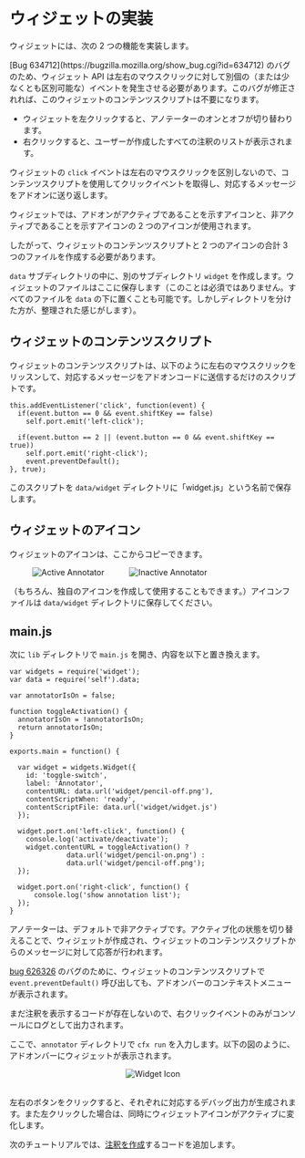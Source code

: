<!-- This Source Code Form is subject to the terms of the Mozilla Public
   - License, v. 2.0. If a copy of the MPL was not distributed with this
   - file, You can obtain one at http://mozilla.org/MPL/2.0/. -->

# ウィジェットの実装 #

ウィジェットには、次の 2 つの機能を実装します。

<span class="aside">
[Bug 634712](https://bugzilla.mozilla.org/show_bug.cgi?id=634712) のバグのため、ウィジェット API は左右のマウスクリックに対して別個の（または少なくとも区別可能な）イベントを発生させる必要があります。このバグが修正されれば、このウィジェットのコンテンツスクリプトは不要になります。</span>

* ウィジェットを左クリックすると、アノテーターのオンとオフが切り替わります。
* 右クリックすると、ユーザーが作成したすべての注釈のリストが表示されます。

ウィジェットの `click` イベントは左右のマウスクリックを区別しないので、コンテンツスクリプトを使用してクリックイベントを取得し、対応するメッセージをアドオンに送り返します。

ウィジェットでは、アドオンがアクティブであることを示すアイコンと、非アクティブであることを示すアイコンの 2 つのアイコンが使用されます。

したがって、ウィジェットのコンテンツスクリプトと 2 つのアイコンの合計 3 つのファイルを作成する必要があります。

`data` サブディレクトリの中に、別のサブディレクトリ `widget` を作成します。ウィジェットのファイルはここに保存します（このことは必須ではありません。すべてのファイルを `data` の下に置くことも可能です。しかしディレクトリを分けた方が、整理された感じがします）。

## ウィジェットのコンテンツスクリプト ##

ウィジェットのコンテンツスクリプトは、以下のように左右のマウスクリックをリッスンして、対応するメッセージをアドオンコードに送信するだけのスクリプトです。

    this.addEventListener('click', function(event) {
      if(event.button == 0 && event.shiftKey == false)
        self.port.emit('left-click');

      if(event.button == 2 || (event.button == 0 && event.shiftKey == true))
        self.port.emit('right-click');
        event.preventDefault();
    }, true);

このスクリプトを `data/widget` ディレクトリに「widget.js」という名前で保存します。

## ウィジェットのアイコン ##

ウィジェットのアイコンは、ここからコピーできます。

<img style="margin-left:40px; margin-right:20px;" src="static-files/media/annotator/pencil-on.png" alt="Active Annotator">
<img style="margin-left:20px; margin-right:20px;" src="static-files/media/annotator/pencil-off.png" alt="Inactive Annotator">

（もちろん、独自のアイコンを作成して使用することもできます。）アイコンファイルは `data/widget` ディレクトリに保存してください。

## main.js ##

次に `lib` ディレクトリで `main.js` を開き、内容を以下と置き換えます。

    var widgets = require('widget');
    var data = require('self').data;

    var annotatorIsOn = false;

    function toggleActivation() {
      annotatorIsOn = !annotatorIsOn;
      return annotatorIsOn;
    }

    exports.main = function() {

      var widget = widgets.Widget({
        id: 'toggle-switch',
        label: 'Annotator',
        contentURL: data.url('widget/pencil-off.png'),
        contentScriptWhen: 'ready',
        contentScriptFile: data.url('widget/widget.js')
      });

      widget.port.on('left-click', function() {
        console.log('activate/deactivate');
        widget.contentURL = toggleActivation() ?
                  data.url('widget/pencil-on.png') :
                  data.url('widget/pencil-off.png');
      });

      widget.port.on('right-click', function() {
          console.log('show annotation list');
      });
    }

アノテーターは、デフォルトで非アクティブです。アクティブ化の状態を切り替えることで、ウィジェットが作成され、ウィジェットのコンテンツスクリプトからのメッセージに対して応答が行われます。 

<span class="aside">[bug 626326](https://bugzilla.mozilla.org/show_bug.cgi?id=626326) のバグのために、ウィジェットのコンテンツスクリプトで `event.preventDefault()` 呼び出しても、アドオンバーのコンテキストメニューが表示されます。</span>

まだ注釈を表示するコードが存在しないので、右クリックイベントのみがコンソールにログとして出力されます。

ここで、`annotator` ディレクトリで `cfx run` を入力します。以下の図のように、アドオンバーにウィジェットが表示されます。

<div align="center">
<img src="static-files/media/annotator/widget-icon.png" alt="Widget Icon">
</div>
<br>

左右のボタンをクリックすると、それぞれに対応するデバッグ出力が生成されます。また左クリックした場合は、同時にウィジェットアイコンがアクティブに変化します。

次のチュートリアルでは、[注釈を作成](dev-guide/tutorials/annotator/creating.html)するコードを追加します。
